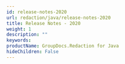 ```yaml
---
id: release-notes-2020
url: redaction/java/release-notes-2020
title: Release Notes - 2020
weight: 1
description: ""
keywords: 
productName: GroupDocs.Redaction for Java
hideChildren: False
---
```


